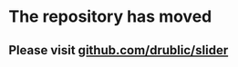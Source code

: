 # The repository has moved

## Please visit [github.com/drublic/slider](https://github.com/drublic/slider)
